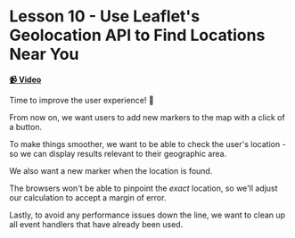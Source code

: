 # Lesson 10 - Use Leaflet's Geolocation API to Find Locations Near You

**[📹 Video](https://egghead.io/lessons/egghead-lesson-10---use-leaflet's-geolocation-api-to-find-locations-near-you)**

Time to improve the user experience! 🦄

From now on, we want users to add new markers to the map with a click of a button.

To make things smoother, we want to be able to check the user's location - so we can display results relevant to their geographic area.

We also want a new marker when the location is found.

The browsers won't be able to pinpoint the _exact_ location, so we'll adjust our calculation to accept a margin of error.

Lastly, to avoid any performance issues down the line, we want to clean up all event handlers that have already been used.
